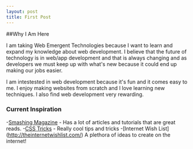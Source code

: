```yaml
---
layout: post
title: First Post
---
```


##Why I Am Here

I am taking Web Emergent Technologies because I want to learn and expand my knowledge 
about web development. I believe that the future of technology is in web/app development and
that is always changing and as developers we must keep up with what's new because
it could end up making our jobs easier.

I am intestested in web development because it's fun and it comes easy to me. I enjoy making websites from 
scratch and I love learning new techniques. I also find web development very rewarding. 

### Current Inspiration 

-[Smashing Magazine](http://www.smashingmagazine.com/) - Has a lot of articles and tutorials that are great reads.
-[CSS Tricks](http://css-tricks.com/) - Really cool tips and tricks
-[Internet Wish List] (http://theinternetwishlist.com/) A plethora of ideas to create on the internet!
